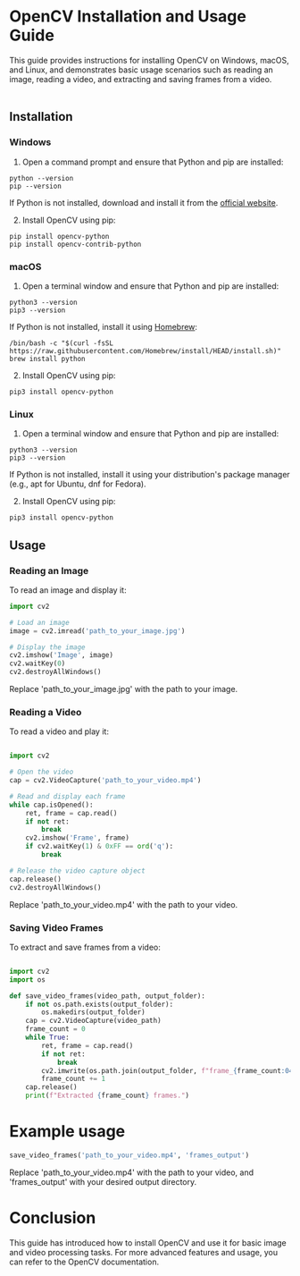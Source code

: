 # OpenCV Installation and Usage Guide<br>

This guide provides instructions for installing OpenCV on Windows, macOS, and Linux, and demonstrates basic usage scenarios such as reading an image, reading a video, and extracting and saving frames from a video.<br><br>

## Installation<br>

### Windows<br>

1. Open a command prompt and ensure that Python and pip are installed:<br>

```console
python --version
pip --version
```

If Python is not installed, download and install it from the [official website](https://www.python.org/downloads/windows/).<br>

2. Install OpenCV using pip:<br>

```console
pip install opencv-python
pip install opencv-contrib-python
```

### macOS<br>

1. Open a terminal window and ensure that Python and pip are installed:<br>

```console
python3 --version
pip3 --version
```

If Python is not installed, install it using [Homebrew](https://brew.sh/):<br>

```console
/bin/bash -c "$(curl -fsSL https://raw.githubusercontent.com/Homebrew/install/HEAD/install.sh)"
brew install python
```

2. Install OpenCV using pip:<br>

```console
pip3 install opencv-python
```

### Linux<br>

1. Open a terminal window and ensure that Python and pip are installed:<br>

```console
python3 --version
pip3 --version
```

If Python is not installed, install it using your distribution's package manager (e.g., apt for Ubuntu, dnf for Fedora).<br>

2. Install OpenCV using pip:<br>

```console
pip3 install opencv-python
```

## Usage<br>

### Reading an Image<br>

To read an image and display it:<br>

```python
import cv2

# Load an image
image = cv2.imread('path_to_your_image.jpg')

# Display the image
cv2.imshow('Image', image)
cv2.waitKey(0)
cv2.destroyAllWindows()

```


Replace 'path_to_your_image.jpg' with the path to your image.<br>

### Reading a Video<br>
To read a video and play it:<br>

```python

import cv2

# Open the video
cap = cv2.VideoCapture('path_to_your_video.mp4')

# Read and display each frame
while cap.isOpened():
    ret, frame = cap.read()
    if not ret:
        break
    cv2.imshow('Frame', frame)
    if cv2.waitKey(1) & 0xFF == ord('q'):
        break

# Release the video capture object
cap.release()
cv2.destroyAllWindows()

```

Replace 'path_to_your_video.mp4' with the path to your video.<br>

### Saving Video Frames<br>
To extract and save frames from a video:<br>

```python

import cv2
import os

def save_video_frames(video_path, output_folder):
    if not os.path.exists(output_folder):
        os.makedirs(output_folder)
    cap = cv2.VideoCapture(video_path)
    frame_count = 0
    while True:
        ret, frame = cap.read()
        if not ret:
            break
        cv2.imwrite(os.path.join(output_folder, f"frame_{frame_count:04d}.jpg"), frame)
        frame_count += 1
    cap.release()
    print(f"Extracted {frame_count} frames.")

```

# Example usage
```python
save_video_frames('path_to_your_video.mp4', 'frames_output')
```

Replace 'path_to_your_video.mp4' with the path to your video, and 'frames_output' with your desired output directory.<br>

# Conclusion<br>
This guide has introduced how to install OpenCV and use it for basic image and video processing tasks. For more advanced features and usage, you can refer to the OpenCV documentation.<br>




